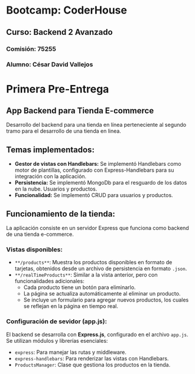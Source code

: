 # Bootcamp: CoderHouse

## Curso: Backend 2 Avanzado 

### Comisión: 75255

### Alumno: César David Vallejos

# Primera Pre-Entrega

## App Backend para Tienda E-commerce

Desarrollo del backend para una tienda en línea perteneciente al segundo tramo para el desarrollo de una tienda en linea.

## Temas implementados:

- **Gestor de vistas con Handlebars:** Se implementó Handlebars como motor de plantillas, configurado con Express-Handlebars para su integración con la aplicación. 
- **Persistencia:** Se implementó MongoDb para el resguardo de los datos en la nube. Usuarios y productos. 
- **Funcionalidad:** Se implementó CRUD para usuarios y productos. 


## Funcionamiento de la tienda:

La aplicación consiste en un servidor Express que funciona como backend de una tienda e-commerce.

### Vistas disponibles:

- `**/products**`: Muestra los productos disponibles en formato de tarjetas, obtenidos desde un archivo de persistencia en formato `.json`.
- `**/realTimeProducts**`: Similar a la vista anterior, pero con funcionalidades adicionales:
    - Cada producto tiene un botón para eliminarlo.    
    - La página se actualiza automáticamente al eliminar un producto.
    - Se incluye un formulario para agregar nuevos productos, los cuales se reflejan en la página en tiempo real.

### Configuración de sevidor (app.js):

El backend se desarrolla con **Express.js**, configurado en el archivo `app.js`. Se utilizan módulos y librerías esenciales:

- `express`: Para manejar las rutas y middleware. 
- `express-handlebars`: Para renderizar las vistas con Handlebars.  
- `ProductsManager`: Clase que gestiona los productos en la tienda.